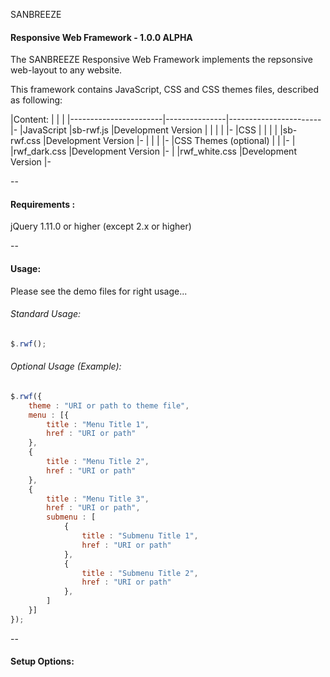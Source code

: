 SANBREEZE
#### Responsive Web Framework - 1.0.0 ALPHA

The SANBREEZE Responsive Web Framework implements the repsonsive web-layout to any website.

This framework contains JavaScript, CSS and CSS themes files, described as following:

|Content:		|		|			| 
|-----------------------|---------------|-----------------------|-
|JavaScript		|sb-rwf.js	|Development Version	| 
|			|		|			|-
|CSS 			|		|			| 
|			|sb-rwf.css	|Development Version	|-
|			|		|			|-
|CSS Themes (optional)	|		|			|-
|			|rwf_dark.css	|Development Version	|-
|			|rwf_white.css	|Development Version	|-


--

#### Requirements  :
  jQuery 1.11.0 or higher (except 2.x or higher)
  
--

#### Usage:
Please see the demo files for right usage...

###### Standard Usage:
``` javascript
$.rwf();
```

###### Optional Usage (Example):
```javascript
$.rwf({
	theme : "URI or path to theme file",
	menu : [{
		title : "Menu Title 1",
		href : "URI or path"
	},
	{
		title : "Menu Title 2",
		href : "URI or path"
	},
	{
		title : "Menu Title 3",
		href : "URI or path",
		submenu : [
			{
				title : "Submenu Title 1",
				href : "URI or path"
			},
			{
				title : "Submenu Title 2",
				href : "URI or path"
			},
		]
	}]
});
```

--

#### Setup Options:
